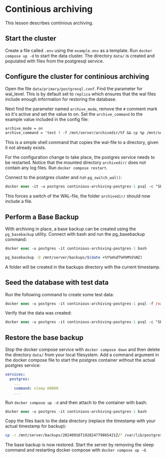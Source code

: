 # Continious archiving

This lesson describes continious archiving. 

## Start the cluster

Create a file called `.env` using the `example.env` as a template. Run `docker compose up -d` to start the data cluster. The directory `data/` is created and populated with files from the postgresql service.

## Configure the cluster for continious archiving

Open the file `data/primary/postgresql.conf`. Find the parameter for wal_level. This is by default set to `replica` which ensures that the wal files  include enough information for restoring the database.

Next find the parameter named `archive_mode`, remove the `#` comment mark so it's active and set the value to on. Set the `archive_command` to the example value included in the config file:

```txt
archive_mode = on
archive_command = 'test ! -f /mnt/server/archivedir/%f && cp %p /mnt/server/archivedir/%f'
```

This is a simple shell command that copies the wal-file to a directory, given it not already exists.

For the configuration change to take place, the postgres service needs to be restarted. Notice that the mounted
directory `archivedir/` does not contain any log files. Run `docker compose restart`.

Connect to the postgres cluster and run `pg_switch_wal()`:

```ps
docker exec -it -u postgres continious-archiving-postgres-1 psql -c "SELECT pg_switch_wal();"
```

This forces a switch of the WAL-file, the folder `archivedir/` should now include a file.

## Perform a Base Backup

With archiving in place, a base backup can be created using the `pg_basebackup` utility. Connect with bash
and run the pg_basebackup command:

```ps
docker exec -u postgres -it continious-archiving-postgres-1 bash
```
```bash
pg_basebackup -D /mnt/server/backups/$(date +%Y%m%dT%H%M%S%NZ)
```

A folder will be created in the backups directory with the current timestamp.

## Seed the database with test data

Run the following command to create some test data:
```ps
docker exec -u postgres -it continious-archiving-postgres-1 psql -f /var/lib/postgresql/seed-data.sql
```

Verify that the data was created:
```ps
docker exec -u postgres -it continious-archiving-postgres-1 psql -c "SELECT * FROM employees"
```

## Restore the base backup

Stop the docker compose service with `docker compose down` and then delete the directory `data/` from your local
filesystem. Add a command argument in the docker compose file to start the postgres container without the actual
postgres service:

```yml
services:
  postgres:
    ...
    command: sleep 60000
    ...
```

Run `docker compose up -d` and then attach to the container with bash:

```ps
docker exec -u postgres -it continious-archiving-postgres-1 bash
```

Copy the files back to the data directory (replace the timestamp with your actual timestamp for backup):
```bash
cp -r /mnt/server/backups/20240916T192824779865421Z/* /var/lib/postgresql/data
```

The base backup is now restored. Start the server by removing the sleep command and restarting docker compose
with `docker compose up -d`.